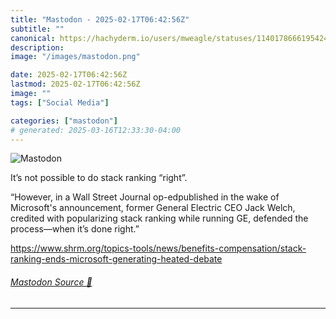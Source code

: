 ```yaml
---
title: "Mastodon - 2025-02-17T06:42:56Z"
subtitle: ""
canonical: https://hachyderm.io/users/mweagle/statuses/114017866619542496
description:
image: "/images/mastodon.png"

date: 2025-02-17T06:42:56Z
lastmod: 2025-02-17T06:42:56Z
image: ""
tags: ["Social Media"]

categories: ["mastodon"]
# generated: 2025-03-16T12:33:30-04:00
---
```

![Mastodon](/images/mastodon.png)

<p>It’s not possible to do stack ranking “right”.</p><p>“However, in a Wall Street Journal op-edpublished in the wake of Microsoft&#39;s announcement, former General Electric CEO Jack Welch, credited with popularizing stack ranking while running GE, defended the process—when it’s done right.”</p><p><a href="https://www.shrm.org/topics-tools/news/benefits-compensation/stack-ranking-ends-microsoft-generating-heated-debate" target="_blank" rel="nofollow noopener noreferrer" translate="no"><span class="invisible">https://www.</span><span class="ellipsis">shrm.org/topics-tools/news/ben</span><span class="invisible">efits-compensation/stack-ranking-ends-microsoft-generating-heated-debate</span></a></p>


###### [Mastodon Source 🐘](https://hachyderm.io/@mweagle/114017866619542496)

___
